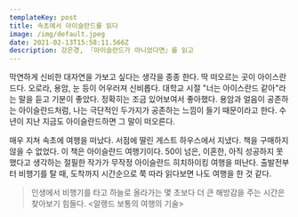 ```yaml
---
templateKey: post
title: 속초에서 아이슬란드를 읽다
image: /img/default.jpeg
date: 2021-02-13T15:58:11.566Z
description: 강은경, 『아이슬란드가 아니었다면』를 읽고
---
```


막연하게 신비한 대자연을 가보고 싶다는 생각을 종종 한다. 딱 떠오르는 곳이 아이스란드다. 오로라, 용암, 눈 등이 어우러져 신비롭다. 대학교 시절 "너는 아이스란드 같아"라는 말을 듣고 기분이 좋았다. 정확히는 조금 있어보여서 좋아했다. 용암과 얼음이 공존하는 아이슬란드처럼, 나는 극단적인 두가지가 공존하는 느낌이 들기 때문이라고 한다. 수년이 지난 지금도 아이슬란드하면 그 말이 떠오른다.

매우 지쳐 속초에 여행을 떠났다. 서점에 딸린 게스트 하우스에서 지냈다. 책을 구매하지 않을 수 없었다. 이 책은 아이슬란드 여행기이다. 50이 넘은, 이혼한, 아직 성공하지 못했다고 생각하는 절필한 작가가 무작정 아이슬란드 히치하이킹 여행을 떠난다. 출발전부터 비행기를 탈 때, 도착까지 시간순으로 쭉 따라 읽다보면 나도 여행을 한 것 같다.

> 인생에서 비행기를 타고 하늘로 올라가는 몇 초보다 더 큰 해방감을 주는 시간은 찾아보기 힘들다. <알랭드 보통의 여행의 기술>
